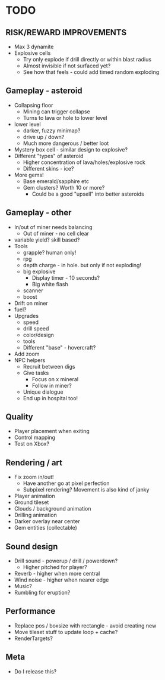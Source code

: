 # TODO

## RISK/REWARD IMPROVEMENTS

- Max 3 dynamite
- Explosive cells
  - Try only explode if drill directly or within blast radius
  - Almost invisible if not surfaced yet?
  - See how that feels - could add timed random exploding

## Gameplay - asteroid

- Collapsing floor
    - Mining can trigger collapse
    - Turns to lava or hole to lower level
- lower level
    - darker, fuzzy minimap?
    - drive up / down?
    - Much more dangerous / better loot
- Mystery box cell - similar design to explosive?
- Different "types" of asteroid
    - Higher concentration of lava/holes/explosive rock
    - Different skins - ice?
- More gems!
    - Base emerald/sapphire etc
    - Gem clusters? Worth 10 or more?
        - Could be a good "upsell" into better asteroids

## Gameplay - other

- In/out of miner needs balancing
    - Out of miner - no cell clear
- variable yield? skill based?
- Tools
    - grapple? human only!
    - rpg
    - depth charge - in hole. but only if not exploding!
    - big explosive
        - Display timer - 10 seconds?
        - Big white flash
    - scanner
    - boost
- Drift on miner
- fuel?
- Upgrades
    - speed
    - drill speed
    - color/design
    - tools
    - Different "base" - hovercraft?
- Add zoom
- NPC helpers
    - Recruit between digs
    - Give tasks
        - Focus on x mineral
        - Follow in miner?
    - Unique dialogue
    - End up in hospital too!

## Quality

- Player placement when exiting
- Control mapping
- Test on Xbox?

## Rendering / art

- Fix zoom in/out!
  - Have another go at pixel perfection
  - Subpixel rendering? Movement is also kind of janky
- Player animation
- Ground tileset
- Clouds / background animation
- Drilling animation
- Darker overlay near center
- Gem entities (collectable)

## Sound design

- Drill sound - powerup / drill / powerdown?
    - Higher pitched for player?
- Reverb - higher when more central
- Wind noise - higher when nearer edge
- Music?
- Rumbling for eruption?

## Performance

- Replace pos / boxsize with rectangle - avoid creating new
- Move tileset stuff to update loop + cache?
- RenderTargets?

## Meta

- Do I release this?
